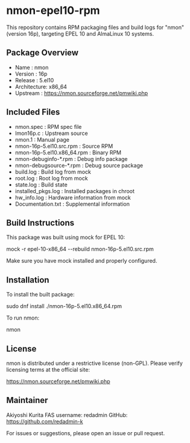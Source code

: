 nmon-epel10-rpm
===============

This repository contains RPM packaging files and build logs for "nmon"
(version 16p), targeting EPEL 10 and AlmaLinux 10 systems.

Package Overview
----------------
- Name       : nmon
- Version    : 16p
- Release    : 5.el10
- Architecture: x86_64
- Upstream   : https://nmon.sourceforge.net/pmwiki.php

Included Files
--------------
- nmon.spec                  : RPM spec file
- lmon16p.c                  : Upstream source
- nmon.1                     : Manual page
- nmon-16p-5.el10.src.rpm    : Source RPM
- nmon-16p-5.el10.x86_64.rpm : Binary RPM
- nmon-debuginfo-*.rpm       : Debug info package
- nmon-debugsource-*.rpm     : Debug source package
- build.log                  : Build log from mock
- root.log                   : Root log from mock
- state.log                  : Build state
- installed_pkgs.log         : Installed packages in chroot
- hw_info.log                : Hardware information from mock
- Documentation.txt          : Supplemental information

Build Instructions
------------------
This package was built using mock for EPEL 10:

  mock -r epel-10-x86_64 --rebuild nmon-16p-5.el10.src.rpm

Make sure you have mock installed and properly configured.

Installation
------------
To install the built package:

  sudo dnf install ./nmon-16p-5.el10.x86_64.rpm

To run nmon:

  nmon

License
-------
nmon is distributed under a restrictive license (non-GPL).
Please verify licensing terms at the official site:

  https://nmon.sourceforge.net/pmwiki.php

Maintainer
----------
Akiyoshi Kurita
FAS username: redadmin
GitHub: https://github.com/redadmin-k

For issues or suggestions, please open an issue or pull request.

